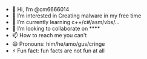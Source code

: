 - 👋 Hi, I’m @cm6666014
- 👀 I’m interested in Creating malware in my free time
- 🌱 I’m currently learning c++/c#/asm/vbs/...
- 💞️ I’m looking to collaborate on ****
- 📫 How to reach me you can't
- 😄 Pronouns: him/he/amo/gus/cringe
- ⚡ Fun fact: fun facts are not fun at all

<!---
cm6666014/cm6666014 is a ✨ special ✨ repository because its `README.md` (this file) appears on your GitHub profile.
You can click the Preview link to take a look at your changes.
--->
